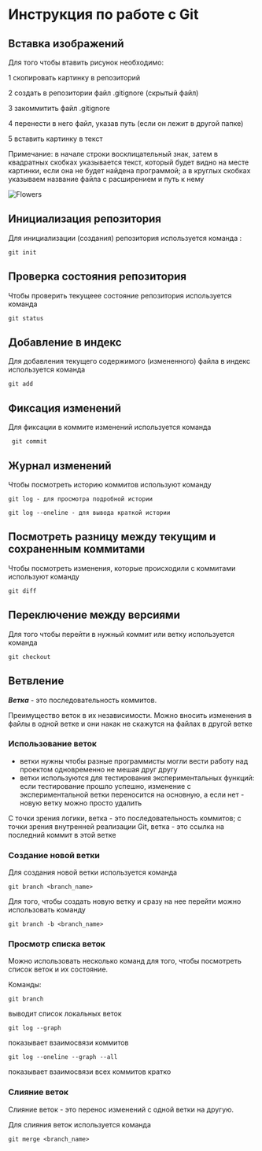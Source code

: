 # **Инструкция по работе с Git**

## Вставка изображений

Для того чтобы втавить рисунок необходимо:

1 скопировать картинку в репозиторий

2 создать в репозитории файл .gitignore (скрытый файл)

3 закоммитить файл .gitignore

4 перенести в него файл, указав путь (если он лежит в другой папке)

5 вставить картинку в текст

Примечание: в начале строки восклицательный знак, затем в квадратных скобках указывается текст, который будет видно на месте картинки, если она не будет найдена программой; а в круглых скобках указываем название файла с расширением и путь к нему

![Flowers](Flowers.jpg)

## Инициализация репозитория

Для инициализации (создания) репозитория используется команда :

    git init

## Проверка состояния репозитория

Чтобы проверить текущеее состояние репозитория используется команда

    git status

## Добавление в индекс

Для добавления текущего содержимого (измененного) файла в индекс используется команда

    git add

## Фиксация изменений
Для фиксации в коммите изменений используется команда

     git commit

## Журнал изменений

Чтобы посмотреть историю коммитов используют команду

    git log - для просмотра подробной истории

    git log --oneline - для вывода краткой истории

## Посмотреть разницу между текущим и сохраненным коммитами
Чтобы посмотреть изменения, которые происходили с коммитами используют команду

    git diff

## Переключение между версиями

Для того чтобы перейти в нужный коммит или ветку используется команда 

    git checkout

## Ветвление

_**Ветка**_ - это последовательность коммитов.

Преимущество веток в их независимости. Можно вносить изменения в файлы в одной ветке и они накак не скажутся на файлах в другой ветке

### Использование веток

* ветки нужны чтобы разные программисты могли вести работу над проектом одновременно не мешая друг другу
* ветки используются для тестирования экспериментальных функций: если тестирование прошло успешно, изменение с экспериментальной ветки переносится на основную, а если нет - новую ветку можно просто удалить

С точки зрения логики, ветка - это последовательность коммитов; с точки зрения внутренней реализации Git, ветка - это ссылка на последний коммит в этой ветке

### Создание новой ветки

Для создания новой ветки используется команда

    git branch <branch_name>

Для того, чтобы создать новую ветку и сразу на нее перейти можно использовать команду

    git branch -b <branch_name>
    
### Просмотр списка веток

Можно использовать несколько команд для того, чтобы посмотреть список веток и их состояние.

Команды:

    git branch
выводит список локальных веток

    git log --graph
показывает взаимосвязи коммитов 

    git log --oneline --graph --all
показывает взаимосвязи всех коммитов кратко

### Слияние веток

Слияние веток - это перенос изменений с одной ветки на другую.

Для слияния веток используется команда

    git merge <branch_name>
    

